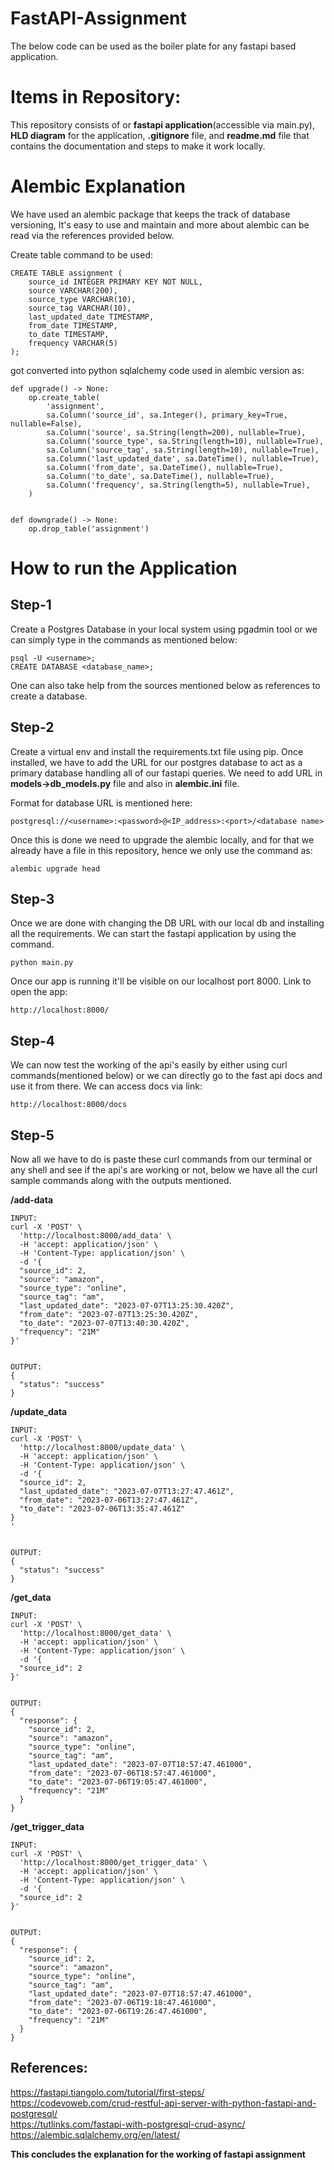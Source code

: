 # FastAPI-Assignment
The below code can be used as the boiler plate for any fastapi based application.

# Items in Repository:
This repository consists of or **fastapi application**(accessible via main.py), **HLD diagram** for the application, **.gitignore** file, and **readme.md** file that contains the documentation and steps to make it work locally.

# Alembic Explanation
We have used an alembic package that keeps the track of database versioning, It's easy to use and maintain and more about alembic can be read via the references provided below. 

Create table command to be used:
```
CREATE TABLE assignment (
    source_id INTEGER PRIMARY KEY NOT NULL,
    source VARCHAR(200),
    source_type VARCHAR(10),
    source_tag VARCHAR(10),
    last_updated_date TIMESTAMP,
    from_date TIMESTAMP,
    to_date TIMESTAMP,
    frequency VARCHAR(5)
);
```
got converted into python sqlalchemy code used in alembic version as:
```
def upgrade() -> None:
    op.create_table(
        'assignment',     
        sa.Column('source_id', sa.Integer(), primary_key=True, nullable=False),
        sa.Column('source', sa.String(length=200), nullable=True),
        sa.Column('source_type', sa.String(length=10), nullable=True),
        sa.Column('source_tag', sa.String(length=10), nullable=True),
        sa.Column('last_updated_date', sa.DateTime(), nullable=True),
        sa.Column('from_date', sa.DateTime(), nullable=True),
        sa.Column('to_date', sa.DateTime(), nullable=True),
        sa.Column('frequency', sa.String(length=5), nullable=True),
    )


def downgrade() -> None:
    op.drop_table('assignment')
```

# How to run the Application
## Step-1
Create a Postgres Database in your local system using pgadmin tool or we can simply type in the commands as mentioned below:
```command prompt
psql -U <username>;
CREATE DATABASE <database_name>;
```
One can also take help from the sources mentioned below as references to create a database.

## Step-2
Create a virtual env and install the requirements.txt file using pip. Once installed, we have to add the URL for our postgres database to act as a primary database
handling all of our fastapi queries. We need to add URL in **models->db_models.py** file and also in **alembic.ini** file.


Format for database URL is mentioned here:
```
postgresql://<username>:<password>@<IP_address>:<port>/<database name>
```

Once this is done we need to upgrade the alembic locally, and for that we already have a file in this repository, hence we only use the command as:
```command prompt
alembic upgrade head
```

## Step-3
Once we are done with changing the DB URL with our local db and installing all the requirements. We can start the fastapi application by using the command.
```
python main.py
```

Once our app is running it'll be visible on our localhost port 8000. Link to open the app:
```
http://localhost:8000/
```

## Step-4
We can now test the working of the api's easily by either using curl commands(mentioned below) or we can directly go to the fast api docs and use it from there.
We can access docs via link:
```
http://localhost:8000/docs
```

## Step-5
Now all we have to do is paste these curl commands from our terminal or any shell and see if the api's are working or not, below we have all the curl sample commands along with the outputs mentioned.

**/add-data**
```
INPUT:
curl -X 'POST' \
  'http://localhost:8000/add_data' \
  -H 'accept: application/json' \
  -H 'Content-Type: application/json' \
  -d '{
  "source_id": 2,
  "source": "amazon",
  "source_type": "online",
  "source_tag": "am",
  "last_updated_date": "2023-07-07T13:25:30.420Z",
  "from_date": "2023-07-07T13:25:30.420Z",
  "to_date": "2023-07-07T13:40:30.420Z",
  "frequency": "21M"
}'


OUTPUT:
{
  "status": "success"
}
```

**/update_data**
```
INPUT:
curl -X 'POST' \
  'http://localhost:8000/update_data' \
  -H 'accept: application/json' \
  -H 'Content-Type: application/json' \
  -d '{
  "source_id": 2,
  "last_updated_date": "2023-07-07T13:27:47.461Z",
  "from_date": "2023-07-06T13:27:47.461Z",
  "to_date": "2023-07-06T13:35:47.461Z"
}
'


OUTPUT:
{
  "status": "success"
}
```

**/get_data**
```
INPUT:
curl -X 'POST' \
  'http://localhost:8000/get_data' \
  -H 'accept: application/json' \
  -H 'Content-Type: application/json' \
  -d '{
  "source_id": 2
}'


OUTPUT:
{
  "response": {
    "source_id": 2,
    "source": "amazon",
    "source_type": "online",
    "source_tag": "am",
    "last_updated_date": "2023-07-07T18:57:47.461000",
    "from_date": "2023-07-06T18:57:47.461000",
    "to_date": "2023-07-06T19:05:47.461000",
    "frequency": "21M"
  }
}
```

**/get_trigger_data**
```
INPUT:
curl -X 'POST' \
  'http://localhost:8000/get_trigger_data' \
  -H 'accept: application/json' \
  -H 'Content-Type: application/json' \
  -d '{
  "source_id": 2
}'


OUTPUT:
{
  "response": {
    "source_id": 2,
    "source": "amazon",
    "source_type": "online",
    "source_tag": "am",
    "last_updated_date": "2023-07-07T18:57:47.461000",
    "from_date": "2023-07-06T19:18:47.461000",
    "to_date": "2023-07-06T19:26:47.461000",
    "frequency": "21M"
  }
}
```

## References:
https://fastapi.tiangolo.com/tutorial/first-steps/ <br>
https://codevoweb.com/crud-restful-api-server-with-python-fastapi-and-postgresql/ <br>
https://tutlinks.com/fastapi-with-postgresql-crud-async/ <br>
https://alembic.sqlalchemy.org/en/latest/ <br>

**This concludes the explanation for the working of fastapi assignment**
